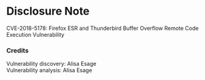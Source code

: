 # Disclosure Note 

CVE-2018-5178: Firefox ESR and Thunderbird Buffer Overflow Remote Code Execution Vulnerability

### Credits

Vulnerability discovery: Alisa Esage  
Vulnerability analysis: Alisa Esage
